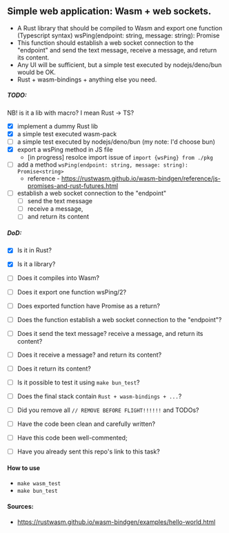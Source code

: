 ## Simple web application: Wasm + web sockets.

- A Rust library that should be compiled to Wasm and export one function (Typescript syntax)
wsPing(endpoint: string, message: string): Promise<string>
- This function should establish a web socket connection to the "endpoint" and send the text message, receive a message, and return its content.
- Any UI will be sufficient, but a simple test executed by nodejs/deno/bun would be OK. 
- Rust + wasm-bindings + anything else you need.

##### TODO:
NB! is it a lib with macro? I mean Rust -> TS?
- [x] implement a dummy Rust lib
- [x] a simple test executed wasm-pack
- [ ] a simple test executed by nodejs/deno/bun (my note: I'd choose bun)
- [x] export a wsPing method in JS file
    - [in progress] resolce import issue of `import {wsPing} from ./pkg`  
- [ ] add a method `wsPing(endpoint: string, message: string): Promise<string>`
    - reference - https://rustwasm.github.io/wasm-bindgen/reference/js-promises-and-rust-futures.html
- [ ] establish a web socket connection to the "endpoint"
    - [ ] send the text message
    - [ ] receive a message,
    - [ ] and return its content

##### DoD:
- [x] Is it in Rust?
- [x] Is it a library?
- [ ] Does it compiles into Wasm?
- [ ] Does it export one function wsPing/2?
- [ ] Does exported function have Promise<string> as a return?
- [ ] Does the function establish a web socket connection to the "endpoint"?
- [ ] Does it send the text message? receive a message, and return its content?
- [ ] Does it receive a message? and return its content?
- [ ] Does it return its content?
- [ ] Is it possible to test it using `make bun_test`?
- [ ] Does the final stack contain `Rust + wasm-bindings + ...`?
- [ ] Did you remove all `// REMOVE BEFORE FLIGHT!!!!!!` and TODOs?
- [ ] Have the code been clean and carefully written?
- [ ] Have this code been well-commented;
- [ ] Have you already sent this repo's link to this task?


#### How to use
- `make wasm_test`
- `make bun_test`







#### Sources:
- https://rustwasm.github.io/wasm-bindgen/examples/hello-world.html
